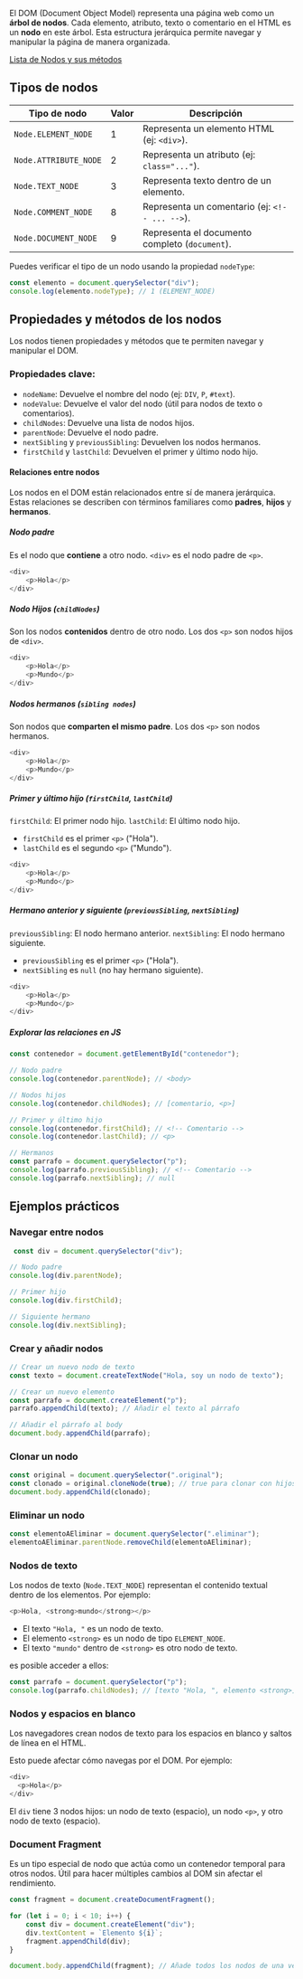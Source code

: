 El DOM (Document Object Model) representa una página web como un **árbol de nodos**. Cada elemento, atributo, texto o comentario en el HTML es un **nodo** en este árbol. Esta estructura jerárquica permite navegar y manipular la página de manera organizada.

[Lista de Nodos y sus métodos](https://developer.mozilla.org/en-US/docs/Web/API/Node)

## Tipos de nodos
| Tipo de nodo          | Valor | Descripción                                    |
| --------------------- | ----- | ---------------------------------------------- |
| `Node.ELEMENT_NODE`   | 1     | Representa un elemento HTML (ej: `<div>`).     |
| `Node.ATTRIBUTE_NODE` | 2     | Representa un atributo (ej: `class="..."`).    |
| `Node.TEXT_NODE`      | 3     | Representa texto dentro de un elemento.        |
| `Node.COMMENT_NODE`   | 8     | Representa un comentario (ej: `<!-- ... -->`). |
| `Node.DOCUMENT_NODE`  | 9     | Representa el documento completo (`document`). |
Puedes verificar el tipo de un nodo usando la propiedad `nodeType`:

```js
const elemento = document.querySelector("div");
console.log(elemento.nodeType); // 1 (ELEMENT_NODE)
```

## Propiedades y métodos de los nodos
Los nodos tienen propiedades y métodos que te permiten navegar y manipular el DOM.

### Propiedades clave:
- `nodeName`: Devuelve el nombre del nodo (ej: `DIV`, `P`, `#text`).
- `nodeValue`: Devuelve el valor del nodo (útil para nodos de texto o comentarios).
- `childNodes`: Devuelve una lista de nodos hijos.
- `parentNode`: Devuelve el nodo padre.
- `nextSibling` y `previousSibling`: Devuelven los nodos hermanos.
- `firstChild` y `lastChild`: Devuelven el primer y último nodo hijo.

#### Relaciones entre nodos
Los nodos en el DOM están relacionados entre sí de manera jerárquica. Estas relaciones se describen con términos familiares como **padres**, **hijos** y **hermanos**.

##### Nodo padre
Es el nodo que **contiene** a otro nodo.
`<div>` es el nodo padre de `<p>`.

```js
<div>
    <p>Hola</p>
</div>
```

##### Nodo Hijos (`childNodes`)
Son los nodos **contenidos** dentro de otro nodo.
Los dos `<p>` son nodos hijos de `<div>`.

```js
<div>
    <p>Hola</p>
    <p>Mundo</p>
</div>
```

##### Nodos hermanos (`sibling nodes`)
Son nodos que **comparten el mismo padre**.
Los dos `<p>` son nodos hermanos.

```js
<div>
    <p>Hola</p>
    <p>Mundo</p>
</div>
```

##### Primer y último hijo (`firstChild`, `lastChild`)
`firstChild`: El primer nodo hijo.
`lastChild`: El último nodo hijo.

- `firstChild` es el primer `<p>` ("Hola").
- `lastChild` es el segundo `<p>` ("Mundo").

```js
<div>
    <p>Hola</p>
    <p>Mundo</p>
</div>
```

##### Hermano anterior y siguiente (`previousSibling`, `nextSibling`)
`previousSibling`: El nodo hermano anterior.
`nextSibling`: El nodo hermano siguiente.

- `previousSibling` es el primer `<p>` ("Hola").
- `nextSibling` es `null` (no hay hermano siguiente).

```js
<div>
    <p>Hola</p>
    <p>Mundo</p>
</div>
```

##### Explorar las relaciones en JS

```js
const contenedor = document.getElementById("contenedor");

// Nodo padre
console.log(contenedor.parentNode); // <body>

// Nodos hijos
console.log(contenedor.childNodes); // [comentario, <p>]

// Primer y último hijo
console.log(contenedor.firstChild); // <!-- Comentario -->
console.log(contenedor.lastChild); // <p>

// Hermanos
const parrafo = document.querySelector("p");
console.log(parrafo.previousSibling); // <!-- Comentario -->
console.log(parrafo.nextSibling); // null
```
## Ejemplos prácticos

### Navegar entre nodos
```js
 const div = document.querySelector("div");

// Nodo padre
console.log(div.parentNode);

// Primer hijo
console.log(div.firstChild);

// Siguiente hermano
console.log(div.nextSibling);
```

### Crear y añadir nodos
```js
// Crear un nuevo nodo de texto
const texto = document.createTextNode("Hola, soy un nodo de texto");

// Crear un nuevo elemento
const parrafo = document.createElement("p");
parrafo.appendChild(texto); // Añadir el texto al párrafo

// Añadir el párrafo al body
document.body.appendChild(parrafo);
```

### Clonar un nodo
```js
const original = document.querySelector(".original");
const clonado = original.cloneNode(true); // true para clonar con hijos
document.body.appendChild(clonado);
```

### Eliminar un nodo
```js
const elementoAEliminar = document.querySelector(".eliminar");
elementoAEliminar.parentNode.removeChild(elementoAEliminar);
```

### Nodos de texto
Los nodos de texto (`Node.TEXT_NODE`) representan el contenido textual dentro de los elementos. Por ejemplo:

```js
<p>Hola, <strong>mundo</strong></p>
```

- El texto `"Hola, "` es un nodo de texto.
- El elemento `<strong>` es un nodo de tipo `ELEMENT_NODE`.
- El texto `"mundo"` dentro de `<strong>` es otro nodo de texto.

es posible acceder a ellos:

```js
const parrafo = document.querySelector("p");
console.log(parrafo.childNodes); // [texto "Hola, ", elemento <strong>]
```

### Nodos y espacios en blanco
Los navegadores crean nodos de texto para los espacios en blanco y saltos de línea en el HTML.

Esto puede afectar cómo navegas por el DOM. Por ejemplo:

```js
<div>
  <p>Hola</p>
</div>
```

El `div` tiene 3 nodos hijos: un nodo de texto (espacio), un nodo `<p>`, y otro nodo de texto (espacio).

### Document Fragment
Es un tipo especial de nodo que actúa como un contenedor temporal para otros nodos.
Útil para hacer múltiples cambios al DOM sin afectar el rendimiento.

```js
const fragment = document.createDocumentFragment();

for (let i = 0; i < 10; i++) {
    const div = document.createElement("div");
    div.textContent = `Elemento ${i}`;
    fragment.appendChild(div);
}

document.body.appendChild(fragment); // Añade todos los nodos de una vez
```


